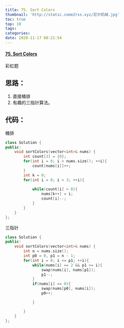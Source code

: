 ```yaml
---
title: 75. Sort Colors
thumbnail: 'http://static.come2rss.xyz/尼尔机械.jpg'
toc: true
top: 10
tags:
categories:
date: 2020-11-17 08:21:54
---
```





#### [75. Sort Colors](https://leetcode-cn.com/problems/sort-colors/)

彩虹题

<!-- more -->

## 思路：

1. 直接桶排
2. 有趣的三指针算法。

## 代码：

桶排

```c++
class Solution {
public:
    void sortColors(vector<int>& nums) {
        int count[3] = {0};
        for(int i = 0; i < nums.size(); ++i){
            count[nums[i]]++;
        }
        int k = 0;
        for(int i = 0; i < 3; ++i){
            
            while(count[i] > 0){
                nums[k++] = i;
                count[i]--;
            }
        }        
    }   
};
```

三指针

```c++
class Solution {
public:
    void sortColors(vector<int>& nums) {
        int n = nums.size();
        int p0 = 0, p1 = n - 1;
        for(int i = 0; i <= p1; ++i){
            while(nums[i] == 2 && p1 >= i){
                swap(nums[i], nums[p1]);
                p1--;
            }
            if(nums[i] == 0){
                swap(nums[p0], nums[i]);
                p0++;

            }

        }
    }   
};
```